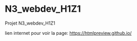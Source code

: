 # N3_webdev_H1Z1
Projet N3_webdev_H1Z1

lien internet pour voir la page: https://htmlpreview.github.io/
